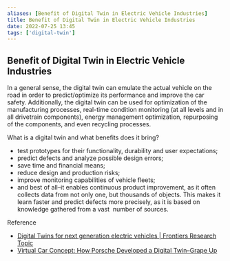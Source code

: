```yaml
---
aliases: [Benefit of Digital Twin in Electric Vehicle Industries]
title: Benefit of Digital Twin in Electric Vehicle Industries
date: 2022-07-25 13:45
tags: ['digital-twin']
---
```


## Benefit of Digital Twin in Electric Vehicle Industries

In a general sense, the digital twin can emulate the actual vehicle on the road in order to predict/optimize its performance and improve the car safety. Additionally, the digital twin can be used for optimization of the manufacturing processes, real-time condition monitoring (at all levels and in all drivetrain components), energy management optimization, repurposing of the components, and even recycling processes.

What is a digital twin and what benefits does it bring?

- test prototypes for their functionality, durability and user expectations;
- predict defects and analyze possible design errors;
- save time and financial means;
- reduce design and production risks;
- improve monitoring capabilities of vehicle fleets;
- and best of all–it enables continuous product improvement, as it often collects data from not only one, but thousands of objects. This makes it learn faster and predict defects more precisely, as it is based on knowledge gathered from a vast  number of sources.

Reference

- [Digital Twins for next generation electric vehicles | Frontiers Research Topic](https://www.frontiersin.org/research-topics/31992/digital-twins-for-next-generation-electric-vehicles)
- [Virtual Car Concept: How Porsche Developed a Digital Twin–Grape Up](https://grapeup.com/blog/how-porsche-developed-a-digital-twin-to-win-the-race-for-the-virtual-car-concept/#)
